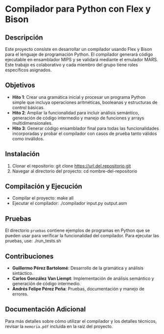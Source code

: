 # Compilador para Python con Flex y Bison

## Descripción
Este proyecto consiste en desarrollar un compilador usando Flex y Bison para el lenguaje de programación Python. El compilador generará código ejecutable en ensamblador MIPS y se validará mediante el emulador MARS. Este trabajo es colaborativo y cada miembro del grupo tiene roles específicos asignados.

## Objetivos
- **Hito 1**: Crear una gramática inicial y procesar un programa Python simple que incluya operaciones aritméticas, booleanas y estructuras de control básicas.
- **Hito 2**: Ampliar la funcionalidad para incluir análisis semántico, generación de código intermedio y manejo de funciones y arrays multidimensionales.
- **Hito 3**: Generar código ensamblador final para todas las funcionalidades incorporadas y probar el compilador con casos de prueba tanto válidos como inválidos.

## Instalación
1. Clonar el repositorio:
git clone https://url.del.repositorio.git
2. Navegar al directorio del proyecto:
cd nombre-del-repositorio

## Compilación y Ejecución
- Compilar el proyecto:
make all
- Ejecutar el compilador:
./compilador input.py output.asm

## Pruebas
El directorio `pruebas` contiene ejemplos de programas en Python que se pueden usar para verificar la funcionalidad del compilador. Para ejecutar las pruebas, use:
./run_tests.sh

## Contribuciones
- **Guillermo Pérez Bartolomé**: Desarrollo de la gramática y análisis sintáctico.
- **Carlos González Van Liempt**: Implementación de análisis semántico y generación de código intermedio.
- **Andrés Felipe Pérez Peña**: Pruebas, documentación y manejo de errores.

## Documentación Adicional
Para más detalles sobre cómo utilizar el compilador y los detalles técnicos, revisar la `memoria.pdf` incluida en la raíz del proyecto.

